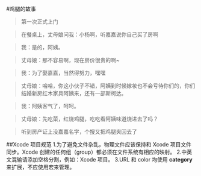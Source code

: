 #鸡腿的故事
> 第一次正式上门 

> 在餐桌上，丈母娘问我：小杨啊，听嘉嘉说你自己买了房啊   

> 我：是的，阿姨。 

> 丈母娘：那不容易啊，现在房价很贵的啊~ 

> 我：为了娶嘉嘉，当然得努力，嘿嘿 
 
>  丈母娘：哈哈，你这小伙子不错，阿姨到时候嫁妆也不会亏待你们的，你们结婚新房红木家具阿姨来，还有一部斯柯达。 
 
> 我：阿姨客气了，呵呵。 
  
> 丈母娘：先吃菜，红烧鸡腿，吃吃看阿姨味道烧进去了吗？ 


> 听到房产证上没嘉嘉名字，个搜又把鸡腿夹回去了

##Xcode 项目规范
1.为了避免文件杂乱，物理文件应该保持和 Xcode 项目文件同步。Xcode 创建的任何组（group）都必须在文件系统有相应的映射。
2.中英文混输请添加空格分割，例如：Xcode 项目。
3.URL 和 color 均使用 **category** 来扩展，不应使用宏来管理。
